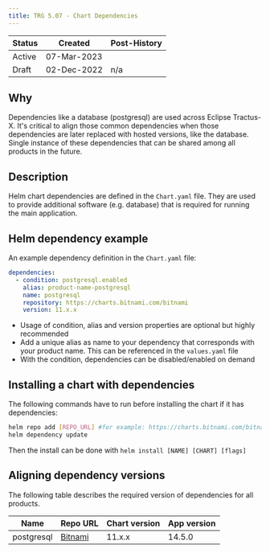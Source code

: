 ```yaml
---
title: TRG 5.07 - Chart Dependencies
---
```


| Status | Created     | Post-History |
|--------|-------------|--------------|
| Active | 07-Mar-2023 |              |
| Draft  | 02-Dec-2022 | n/a          |

## Why

Dependencies like a database (postgresql) are used across Eclipse Tractus-X. It's critical to align those common dependencies when those dependencies are later replaced with hosted versions, like the database. Single instance of these dependencies that can be shared among all products in the future.

## Description

Helm chart dependencies are defined in the `Chart.yaml` file. They are used to provide additional software (e.g. database) that is required for running the main application.

## Helm dependency example

An example dependency definition in the `Chart.yaml` file:

```yaml
dependencies:
  - condition: postgresql.enabled
    alias: product-name-postgresql
    name: postgresql
    repository: https://charts.bitnami.com/bitnami
    version: 11.x.x
```

- Usage of condition, alias and version properties are optional but highly recommended
- Add a unique alias as name to your dependency that corresponds with your product name. This can be referenced in the `values.yaml` file
- With the condition, dependencies can be disabled/enabled on demand

## Installing a chart with dependencies

The following commands have to run before installing the chart if it has dependencies:

```sh
helm repo add [REPO_URL] #for example: https://charts.bitnami.com/bitnami
helm dependency update
```

Then the install can be done with `helm install [NAME] [CHART] [flags]`

## Aligning dependency versions

The following table describes the required version of dependencies for all products.

|Name |Repo URL |Chart version | App version|
|--- | --- | ---| ---|
|postgresql | [Bitnami](https://charts.bitnami.com/bitnami) | 11.x.x| 14.5.0|
